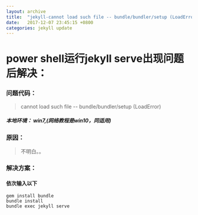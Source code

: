 ```yaml
---
layout: archive
title:  "jekyll-cannot load such file -- bundle/bundler/setup (LoadError)"
date:   2017-12-07 23:45:15 +0800
categories: jekyll update
---
```

# power shell运行jekyll serve出现问题后解决：
### 问题代码：
> cannot load such file -- bundle/bundler/setup (LoadError)

##### 本地环境： win7,(网络教程是win10，同适用)

### 原因：
 > 不明白。。

### 解决方案：

#### 依次输入以下
```
gem install bundle
bundle install
bundle exec jekyll serve
```
